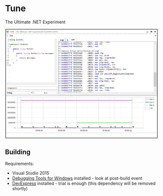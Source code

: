 # Tune
The Ultimate .NET Experiment

![Example screenshot](/Tune.UI/Docs/Screenshot01.png)

## Building

Requirements:
* Visual Studio 2015
* [Debugging Tools for Windows](https://docs.microsoft.com/en-us/windows-hardware/drivers/debugger/) installed - look at post-build event
* [DevExpress](https://www.devexpress.com/Products/NET/Controls/WinForms/) installed - trial is enough (this dependency will be removed shortly)